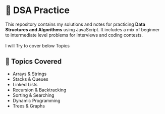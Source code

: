 # 🧠 DSA Practice

This repository contains my solutions and notes for practicing **Data Structures and Algorithms** using JavaScript. It includes a mix of beginner to intermediate level problems for interviews and coding contests.
<br><br>I will Try to cover below Topics

## 🚀 Topics Covered

- Arrays & Strings
- Stacks & Queues
- Linked Lists
- Recursion & Backtracking
- Sorting & Searching
- Dynamic Programming
- Trees & Graphs
